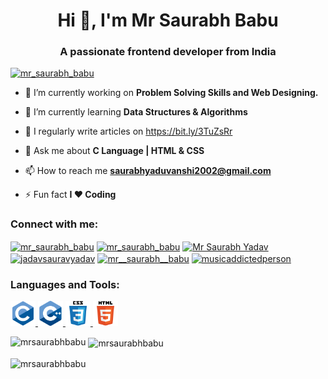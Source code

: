 <h1 align="center">Hi 👋, I'm Mr Saurabh Babu</h1>
<h3 align="center">A passionate frontend developer from India</h3>

<p align="left"> <a href="https://twitter.com/mr_saurabh_babu" target="blank"><img src="https://img.shields.io/twitter/follow/mr_saurabh_babu?logo=twitter&style=for-the-badge" alt="mr_saurabh_babu" /></a> </p>

- 🔭 I’m currently working on **Problem Solving Skills and Web Designing.**

- 🌱 I’m currently learning **Data Structures & Algorithms**

- 📝 I regularly write articles on https://bit.ly/3TuZsRr

- 💬 Ask me about **C Language | HTML & CSS**

- 📫 How to reach me **saurabhyaduvanshi2002@gmail.com**

- ⚡ Fun fact **I ❤️ Coding**

<h3 align="left">Connect with me:</h3>
<p align="left">
<a href="https://twitter.com/Mr_Saurabh_Babu" target="blank"><img align="center" src="https://raw.githubusercontent.com/rahuldkjain/github-profile-readme-generator/master/src/images/icons/Social/twitter.svg" alt="mr_saurabh_babu" height="30" width="40" /></a>
<a href="https://codepen.io/mr_saurabh_babu" target="blank"><img align="center" src="https://raw.githubusercontent.com/rahuldkjain/github-profile-readme-generator/master/src/images/icons/Social/codepen.svg" alt="mr_saurabh_babu" height="30" width="40" /></a>
<a href="https://linkedin.com/in/mr-saurabh-yadav/" target="blank"><img align="center" src="https://raw.githubusercontent.com/rahuldkjain/github-profile-readme-generator/master/src/images/icons/Social/linked-in-alt.svg" alt="Mr Saurabh Yadav" height="30" width="40" /></a>
<a href="https://fb.com/jadavsauravyadav" target="blank"><img align="center" src="https://raw.githubusercontent.com/rahuldkjain/github-profile-readme-generator/master/src/images/icons/Social/facebook.svg" alt="jadavsauravyadav" height="30" width="40" /></a>
<a href="https://instagram.com/mr__saurabh__babu" target="blank"><img align="center" src="https://raw.githubusercontent.com/rahuldkjain/github-profile-readme-generator/master/src/images/icons/Social/instagram.svg" alt="mr__saurabh__babu" height="30" width="40" /></a>
<a href="https://www.youtube.com/c/musicaddictedperson" target="blank"><img align="center" src="https://raw.githubusercontent.com/rahuldkjain/github-profile-readme-generator/master/src/images/icons/Social/youtube.svg" alt="musicaddictedperson" height="30" width="40" /></a>
</p>

<h3 align="left">Languages and Tools:</h3>
<p align="left"> <a href="https://www.cprogramming.com/" target="_blank" rel="noreferrer"> <img src="https://raw.githubusercontent.com/devicons/devicon/master/icons/c/c-original.svg" alt="c" width="40" height="40"/> </a> <a href="https://www.w3schools.com/cpp/" target="_blank" rel="noreferrer"> <img src="https://raw.githubusercontent.com/devicons/devicon/master/icons/cplusplus/cplusplus-original.svg" alt="cplusplus" width="40" height="40"/> </a> <a href="https://www.w3schools.com/css/" target="_blank" rel="noreferrer"> <img src="https://raw.githubusercontent.com/devicons/devicon/master/icons/css3/css3-original-wordmark.svg" alt="css3" width="40" height="40"/> </a> <a href="https://www.w3.org/html/" target="_blank" rel="noreferrer"> <img src="https://raw.githubusercontent.com/devicons/devicon/master/icons/html5/html5-original-wordmark.svg" alt="html5" width="40" height="40"/> </a> </p>

<p><img align="left" src="https://github-readme-stats.vercel.app/api/top-langs?username=mrsaurabhbabu&show_icons=true&locale=en&layout=compact" alt="mrsaurabhbabu" /></p>

<p>&nbsp;<img align="center" src="https://github-readme-stats.vercel.app/api?username=mrsaurabhbabu&show_icons=true&locale=en" alt="mrsaurabhbabu" /></p>

<p><img align="center" src="https://github-readme-streak-stats.herokuapp.com/?user=mrsaurabhbabu&" alt="mrsaurabhbabu" /></p>

